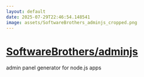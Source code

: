 ```yaml
---
layout: default
date: 2025-07-29T22:46:54.148541
image: assets/SoftwareBrothers_adminjs_cropped.png
---
```


# [SoftwareBrothers/adminjs](https://github.com/SoftwareBrothers/adminjs)

admin panel generator for node.js apps
